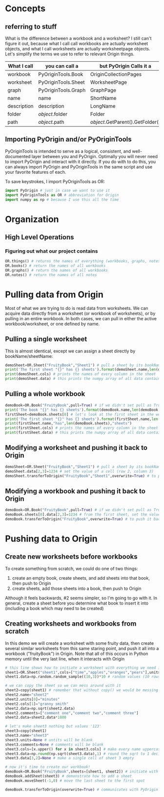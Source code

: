 # Concepts

## referring to stuff
What is the difference between a workbook and a worksheet? I still can't figure it out, because what I call call workbooks are actually worksheet objects, and what I call worksheets are actually worksheetpage objects. Let's simplify the terms we use to refer to relevant Origin things.

|What I call|you can call a|but PyOrigin Calls it a|
|---|---|---|
|workbook|PyOriginTools.Book|OriginCollectionPages|
|worksheet|PyOriginTools.Sheet|WorksheetPage|
|graph|PyOriginTools.Graph|GraphPage|
|name|name|ShortName|
|description|description|LongName|
|folder|_object_.folder|Folder|
|path|_object_.path|_object_.GetParent().GetFolder()|

## Importing PyOrigin and/or PyOriginTools
PyOriginTools is intended to serve as a logical, consistent, and well-documented layer between you and PyOrigin. Optimally you will never need to import PyOrigin and interact with it directly. If you do with to do this, you can always import PyOrigin and PyOriginTools in the same script and use your favorite features of each. 

To save keystrokes, I import PyOriginTools as OR:
```python
import PyOrigin # just in case we want to use it
import PyOriginTools as OR # abbreviation for Origin
import numpy as np # because I use this all the time
```

# Organization
## High Level Operations
### Figuring out what our project contains
```python
OR.things() # returns the names of everything (workbooks, graphs, notes)
OR.books() # return the names of all workbooks
OR.graphs() # return the names of all workbooks
OR.notes() # return the names of all notes
```

# Pulling data from Origin
Most of what we are trying to do is read data from worksheets. We can acquire data directly from a worksheet (or workbook of worksheets), or by pulling in an entire workbook. In both cases, we can pull in either the active workbook/worksheet, or one defined by name.

## Pulling a single worksheet
This is almost identical, except we can assign a sheet directly by bookName/sheetName:
```python
demoSheet=OR.Sheet("FruityBook","Sheet1") # pull a sheet by its bookName/sheetName
print('The first sheet "{}" has {} sheets').format(demoSheet.name,len(demoSheet.cols))
print(demoSheet.cols) # prints the names of every column in the sheet
print(demoSheet.data) # this prints the numpy array of all data contained within
```

## Pulling a whole workbook
```python
demoBook=OR.Book("FruityBook",pull=True) # if we didn't set pull as True, we would be creating one from scratch
print('The book "{}" has {} sheets').format(demoBook.name,len(demoBook.sheets))
firstSheet=demoBook.sheets[0] # let's look at the first sheet in the workbook
print('The first sheet "{}" has {} sheets').format(firstSheet.name,len(firstSheet.cols))
print(firstSheet.name,"has",len(demoBook.sheets),"sheets")
print(firstSheet.cols) # prints the names of every column in the sheet
print(firstSheet.data) # this prints the numpy array of all data contained within
```

## Modifying a worksheet and pushing it back to Origin
```python
demoSheet=OR.Sheet("FruityBook","Sheet1") # pull a sheet by its bookName/sheetName
demoSheet.data[2,3]=1234 # set the value of a cell (row 2, column 3)
demoSheet.transferToOrigin("FruityBook","Sheet1",overwrite=True) # to push it back into Origin
```

## Modifying a workbook and pushing it back to Origin
```python
demoBook=OR.Book("FruityBook",pull=True) # if we didn't set pull as True, we would be creating one from scratch
demoBook.sheets[0].data[2,3]=1234 # from the first sheet, set the value of a cell (row 2, column 3)
demoBook.transferToOrigin("FruityBook",overwrite=True) # to push it back into Origin overwriting the original
```

# Pushing data to Origin

## Create new worksheets before workbooks
To create something from scratch, we could do one of two things:
 1. create an empty book, create sheets, and add sheets into that book, then push to Origin
 2. create sheets, add those sheets into a book, then push to Origin
 
Although it feels backwards, #2 seems simpler, so I'm going to go with it. In general, create a sheet before you determine what book to insert it into (including a book which may need to be created)

## Creating worksheets and workbooks from scratch
In this demo we will create a worksheet with some fruity data, then create several similar worksheets from this same staring point, and push it all into a workbook ("fruityBook") in Origin. Note that all of this occurs in Python memory until the very last line, when it interacts with Origin
```python
# this line shows how to initiate a worksheet with everything we need in one line
sheet1=OR.Sheet("sheet1",cols=["time","apples","oranges","pears"],units=["seconds","grams","grams","grams"])
sheet1.data=np.random.random_sample((10,3))*10 # random values (10 rows, 3 columns)

# we can copy the sheet so we can mess around with it
sheet2=copy(sheet1) # remember that without copy() we would be messing with the original
sheet2.name="sheet2"
sheet2.units[0]="minutes"
sheet2.cols[1]="granny smith"
sheet2.data=np.sqrt(sheet2.data)
sheet2.comments=["comment one","comment two","comment three"]
sheet2.data=sheet2.data*1000

# let's make sheet3 nothing but values '123'
sheet3=copy(sheet1)
sheet3.name="sheet3"
sheet3.units=None # untits will be blank
sheet3.comments=None # comments will be blank
sheet3.cols=[x.upper() for x in sheet3.cols] # make every name uppercase
sheet3.data=np.round(np.sqrt(sheet3.data),1) # round the sqrt to 1 decimal place
sheet3.data[3,2]=None # make a single cell of sheet 3 empty

# now it's time to create our workbook!
demoBook=OR.Book("FruityBook",sheets=[sheet1, sheet2]) # initiate with 2 sheets
demoBook.addSheet(sheet3) # demonstrate how to add a sheet
demoBook.moveSheet(-1,0) # move the last sheet to the first spot

demoBook.transferToOrigin(overwrite=True) # communicates with PyOrigin to create/fill this book.
```
